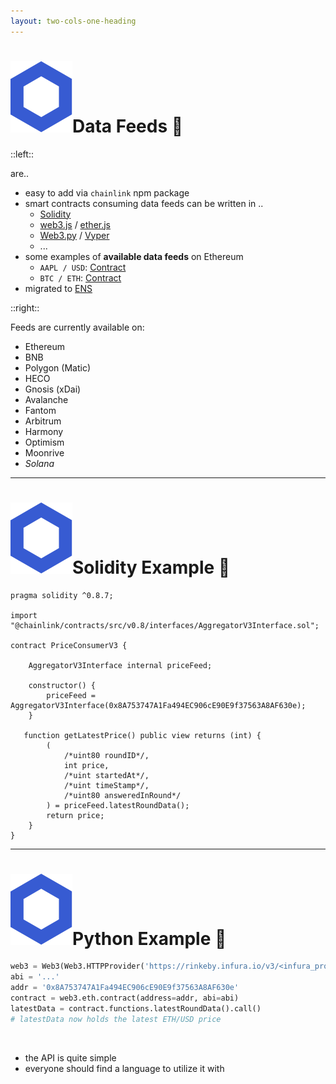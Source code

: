```yaml
---
layout: two-cols-one-heading
---
```


# <span class="flex"> <img src="/chainlink-symbol-blue.svg" class="w-8 mr-4" />Data Feeds 💾</span>

::left::

are..

<v-clicks>

- easy to add via `chainlink` npm package
- smart contracts consuming data feeds can be written in ..
  * [Solidity](https://docs.soliditylang.org/en/v0.8.15/)
  * [web3.js](https://github.com/ChainSafe/web3.js) / [ether.js](https://github.com/ethers-io/ethers.js/)
  * [Web3.py](https://github.com/ethereum/web3.py) / [Vyper](https://github.com/vyperlang/vyper)
  * ...
- some examples of **available data feeds** on Ethereum
  * `AAPL / USD`: [Contract](https://etherscan.io/address/0xc929ad75B72593967DE83E7F7Cda0493458261D9)
  * `BTC / ETH`: [Contract](https://etherscan.io/address/0xdeb288F737066589598e9214E782fa5A8eD689e8)
- migrated to [ENS](https://docs.ens.domains/)

</v-clicks>

::right::

<v-click>

Feeds are currently available on:
- Ethereum
- BNB
- Polygon (Matic)
- HECO
- Gnosis (xDai)
- Avalanche
- Fantom
- Arbitrum
- Harmony
- Optimism
- Moonrive
- *Solana*

</v-click>

<!-- 
- koennen on- und off-chain verwendet werden 
- ausser SOL alles EVM chains

## Warum ist das wichtig?
- erlaubt chains bridging zu erleichtern
- multichain ecosystem..
-->

---

# <span class="flex"> <img src="/chainlink-symbol-blue.svg" class="w-8 mr-4" />Solidity Example 💾</span>

```solidity {3|13,20|all}
pragma solidity ^0.8.7;

import "@chainlink/contracts/src/v0.8/interfaces/AggregatorV3Interface.sol";

contract PriceConsumerV3 {

    AggregatorV3Interface internal priceFeed;

    constructor() {
        priceFeed = AggregatorV3Interface(0x8A753747A1Fa494EC906cE90E9f37563A8AF630e);
    }

   function getLatestPrice() public view returns (int) {
        (
            /*uint80 roundID*/,
            int price,
            /*uint startedAt*/,
            /*uint timeStamp*/,
            /*uint80 answeredInRound*/
        ) = priceFeed.latestRoundData();
        return price;
    }
}
```

<!-- 
- als kleine Vorbereitung auf Leo's praesentation
- verwendet contract adresse des price feed ETH/USD feeds auf Rinkeby
  * Network: Rinkeby
  * Aggregator: ETH/USD
  * Address: 0x8A753747A1Fa494EC906cE90E9f37563A8AF6
- 
-->

---

# <span class="flex"> <img src="/chainlink-symbol-blue.svg" class="w-8 mr-4" />Python Example 💾</span>

```python {all|5|all}
web3 = Web3(Web3.HTTPProvider('https://rinkeby.infura.io/v3/<infura_project_id>'))
abi = '...'
addr = '0x8A753747A1Fa494EC906cE90E9f37563A8AF630e'
contract = web3.eth.contract(address=addr, abi=abi)
latestData = contract.functions.latestRoundData().call()
# latestData now holds the latest ETH/USD price
```

<br />

<v-clicks>

- the API is quite simple
- everyone should find a language to utilize it with

</v-clicks>